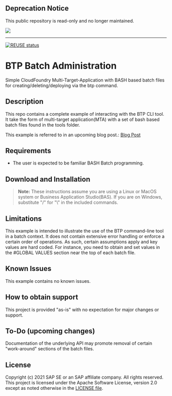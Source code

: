 ## Deprecation Notice

This public repository is read-only and no longer maintained.

![](https://img.shields.io/badge/STATUS-NOT%20CURRENTLY%20MAINTAINED-red.svg?longCache=true&style=flat)

---
[![REUSE status](https://api.reuse.software/badge/github.com/SAP-samples/btp-batch-admin)](https://api.reuse.software/info/github.com/SAP-samples/btp-batch-admin)


# BTP Batch Administration
Simple CloudFoundry Multi-Target-Application with BASH based batch files for creating/deleting/deploying via the btp command.

## Description

This repo contains a complete example of interacting with the BTP CLI tool.  It take the form of multi-target application(MTA) with a set of bash based batch files found in the tools folder.  

This example is referred to in an upcoming blog post.: [Blog Post](https://people.sap.com/andrew.lunde#content:blogposts)

## Requirements

- The user is expected to be familiar BASH Batch programming.


## Download and Installation

>  **Note:**  These instructions assume you are using a Linux or MacOS system or Business Application Studio(BAS).  If you are on Windows, substitute "/" for "\\" in the included commands.


## Limitations

This example is intended to illustrate the use of the BTP command-line tool in a batch context.  It does not contain extensive error handling or enforce a certain order of operations.  As such, certain assumptions apply and key values are hard coded.  For instance, you need to obtain and set values in the #GLOBAL VALUES section near the top of each batch file.

## Known Issues

This example contains no known issues.

## How to obtain support

This project is provided "as-is" with no expectation for major changes or support.

## To-Do (upcoming changes)

Documentation of the underlying API may promote removal of certain "work-around" sections of the batch files.

## License
Copyright (c) 2021 SAP SE or an SAP affiliate company. All rights reserved. This project is licensed under the Apache Software License, version 2.0 except as noted otherwise in the [LICENSE file](LICENSES/Apache-2.0.txt).
